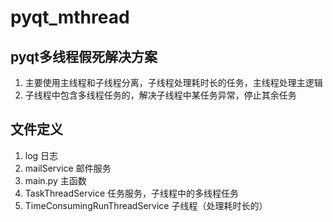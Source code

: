 # pyqt_mthread

## pyqt多线程假死解决方案

1. 主要使用主线程和子线程分离，子线程处理耗时长的任务，主线程处理主逻辑
2. 子线程中包含多线程任务的，解决子线程中某任务异常，停止其余任务

## 文件定义
1. log 日志
2. mailService 邮件服务
3. main.py 主函数
4. TaskThreadService 任务服务，子线程中的多线程任务
5. TimeConsumingRunThreadService 子线程（处理耗时长的）
